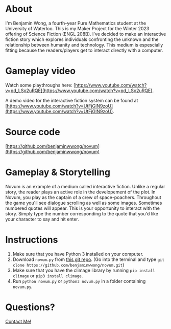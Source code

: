 # About
I'm Benjamin Wong, a fourth-year Pure Mathematics student at the University of Waterloo. This is my Maker Project for the Winter 2023 offering of Science Fiction (ENGL 208B).
I've decided to make an interactive fiction story which explores individuals confronting the unknown and the relationship between humanity and technology. This medium is espescially fitting because the readers/players get to interact directly with a computer.

# Gameplay video

Watch some playthroughs here: [https://www.youtube.com/watch?v=pd_LSo2uRQE](https://www.youtube.com/watch?v=pd_LSo2uRQE).

A demo video for the interactive fiction system can be found at [https://www.youtube.com/watch?v=UtFjGIN9zoU](https://www.youtube.com/watch?v=UtFjGIN9zoU).

# Source code

[https://github.com/benjaminwwong/novum](https://github.com/benjaminwwong/novum)

# Gameplay & Storytelling
Novum is an example of a medium called interactive fiction. Unlike a regular story, the reader plays an active role in the developement of the plot. 
In Novum, you play as the captain of a crew of space-poachers. Throughout the game you'll see dialogue scrolling as well as some images. Sometimes numbered quotes will appear. This is your opportunity to interact with the story. Simply type the number corresponding to the quote that you'd like your character to say and hit enter. 

# Instructions

1. Make sure that you have Python 3 installed on your computer. 
2. Download `novum.py` from [this git repo](https://github.com/benjaminwwong/novum). (Go into the terminal and type `git clone https://github.com/benjaminwwong/novum.git`)
3. Make sure that you have the climage library by running `pip install climage` or `pip3 install climage`.
4. Run `python novum.py` or `python3 novum.py` in a folder containing `novum.py`.

# Questions?
[Contact Me!](mailto:b62wong@uwaterloo.ca)
